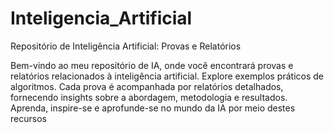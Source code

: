 # Inteligencia_Artificial
Repositório de Inteligência Artificial: Provas e Relatórios

Bem-vindo ao meu repositório de IA, onde você encontrará provas e relatórios relacionados à inteligência artificial. Explore exemplos práticos de algoritmos. Cada prova é acompanhada por relatórios detalhados, fornecendo insights sobre a abordagem, metodologia e resultados. Aprenda, inspire-se e aprofunde-se no mundo da IA por meio destes recursos

